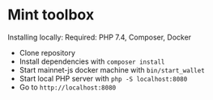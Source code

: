 # Mint toolbox
Installing locally:
Required: PHP 7.4, Composer, Docker
- Clone repository
- Install dependencies with ``composer install``
- Start mainnet-js docker machine with ``bin/start_wallet``
- Start local PHP server with ``php -S localhost:8080``
- Go to ``http://localhost:8080``